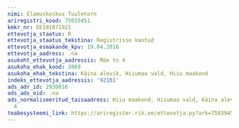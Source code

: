 ```yaml
---
nimi: Elamuskeskus Tuuletorn
ariregistri_kood: 75039451
kmkr_nr: EE101871921
ettevotja_staatus: R
ettevotja_staatus_tekstina: Registrisse kantud
ettevotja_esmakande_kpv: 19.04.2016
ettevotja_aadress: .na
asukoht_ettevotja_aadressis: Mäe tn 4
asukoha_ehak_kood: 3869
asukoha_ehak_tekstina: Käina alevik, Hiiumaa vald, Hiiu maakond
indeks_ettevotja_aadressis: '92101'
ads_adr_id: 2930016
ads_ads_oid: .na
ads_normaliseeritud_taisaadress: Hiiu maakond, Hiiumaa vald, Käina alevik, Mäe tn
  4
teabesysteemi_link: https://ariregister.rik.ee/ettevotja.py?ark=75039451&ref=rekvisiidid
---
```

